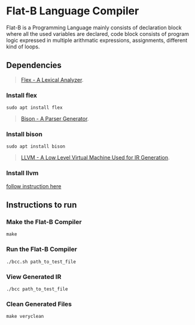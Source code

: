 # Flat-B Language Compiler
Flat-B is a Programming Language mainly consists of declaration block where all the used variables are declared, code block consists of program logic expressed in multiple arithmatic expressions, assignments, different kind of loops.

## Dependencies

> [Flex - A Lexical Analyzer](https://en.wikipedia.org/wiki/Flex_(lexical_analyser_generator)). 
### **Install flex** 
    sudo apt install flex

> [Bison - A Parser Generator](https://www.gnu.org/software/bison/).
### **Install bison**
    sudo apt install bison
    
> [LLVM - A Low Level Virtual Machine Used for IR Generation](https://llvm.org/).
### **Install llvm**
[follow instruction here](https://apt.llvm.org/)

## Instructions to run
### Make the Flat-B Compiler
    make
    
### Run the Flat-B Compiler
    ./bcc.sh path_to_test_file
    
### View Generated IR
    ./bcc path_to_test_file
 
### Clean Generated Files
    make veryclean

